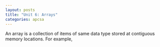 ```yaml
---
layout: posts
title: "Unit 6: Arrays"
categories: apcsa
---
```

An array is a collection of items of same data type stored at contiguous memory locations. For example, 
<br>